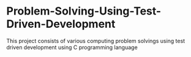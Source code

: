 # Problem-Solving-Using-Test-Driven-Development

This project consists of various computing problem solvings using test driven development using C programming language
